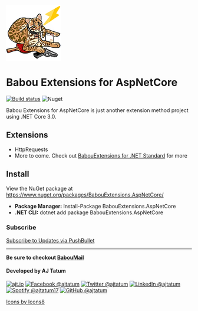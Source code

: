 ![alt text](https://raw.githubusercontent.com/ajtatum/BabouExtensions.AspNetCore/master/assets/Babou-150x150.png "Babou loves extension methods!") <!-- markdownlint-disable -->

# **Babou Extensions for AspNetCore**

[![Build status](https://ci.appveyor.com/api/projects/status/8x0ng4purytl3ie4?svg=true)](https://ci.appveyor.com/project/ajtatum/babouextensions-aspnetcore)
 ![Nuget](https://img.shields.io/nuget/dt/BabouExtensions.AspNetCore)

Babou Extensions for AspNetCore is just another extension method project using .NET Core 3.0.

## **Extensions**

* HttpRequests
* More to come. Check out [BabouExtensions for .NET Standard](https://github.com/ajtatum/BabouExtensions) for more

## **Install**

View the NuGet package at https://www.nuget.org/packages/BabouExtensions.AspNetCore/

* **Package Manager:** Install-Package BabouExtensions.AspNetCore
* **.NET CLI:** dotnet add package BabouExtensions.AspNetCore


### **Subscribe**

[Subscribe to Updates via PushBullet](https://www.pushbullet.com/channel?tag=babouextensions)

---

**Be sure to checkout [BabouMail](https://github.com/ajtatum/BabouMail)**

#### Developed by AJ Tatum

[![ajt.io](https://img.icons8.com/clouds/50/000000/domain.png "ajt.io")](https://babou.io/aj)
[![Facebook @ajtatum](https://img.icons8.com/clouds/50/000000/facebook-new.png "Facebook @ajtatum")](https://babou.io/fbaj)
[![Twitter @ajtatum](https://img.icons8.com/clouds/50/000000/twitter.png "Twitter @ajtatum")](https://babou.io/twitteraj)
[![LinkedIn @ajtatum](https://img.icons8.com/clouds/50/000000/linkedin.png "LinkedIn @ajtatum")](https://babou.io/linkedinaj)
[![Spotify @ajtatum17](https://img.icons8.com/clouds/50/000000/spotify.png "Spotify @ajtatum17")](https://babou.io/spotifyaj)
[![GitHub @ajtatum](https://img.icons8.com/clouds/50/000000/github.png "GitHub @ajtatum")](https://babou.io/githubaj)

[Icons by Icons8](https://icons8.com/)